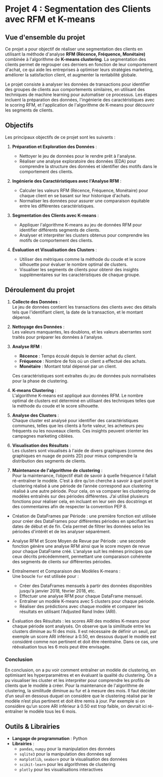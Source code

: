 # Projet 4 : Segmentation des Clients avec RFM et K-means

## Vue d'ensemble du projet

Ce projet a pour objectif de réaliser une segmentation des clients en utilisant la méthode d'analyse **RFM (Récence, Fréquence, Monétaire)** combinée à l'algorithme de **K-means clustering**. La segmentation des clients permet de regrouper ces derniers en fonction de leur comportement d'achat, ce qui aide les entreprises à optimiser leurs stratégies marketing, améliorer la satisfaction client, et augmenter la rentabilité globale.

Le projet consiste à analyser les données de transactions pour identifier des groupes de clients aux comportements similaires, en utilisant des techniques de machine learning pour automatiser ce processus. Les étapes incluent la préparation des données, l'ingénierie des caractéristiques avec le scoring RFM, et l'application de l'algorithme de K-means pour découvrir les segments de clients.

## Objectifs

Les principaux objectifs de ce projet sont les suivants :

1. **Préparation et Exploration des Données** :  
   - Nettoyer le jeu de données pour le rendre prêt à l'analyse.
   - Réaliser une analyse exploratoire des données (EDA) pour comprendre la structure des données et identifier des motifs dans le comportement des clients.

2. **Ingénierie des Caractéristiques avec l'Analyse RFM** :  
   - Calculer les valeurs RFM (Récence, Fréquence, Monétaire) pour chaque client en se basant sur leur historique d'achats.
   - Normaliser les données pour assurer une comparaison équitable entre les différentes caractéristiques.

3. **Segmentation des Clients avec K-means** :  
   - Appliquer l'algorithme K-means au jeu de données RFM pour identifier différents segments de clients.
   - Analyser et interpréter les clusters obtenus pour comprendre les motifs de comportement des clients.

4. **Évaluation et Visualisation des Clusters** :  
   - Utiliser des métriques comme la méthode du coude et le score silhouette pour évaluer le nombre optimal de clusters.
   - Visualiser les segments de clients pour obtenir des insights supplémentaires sur les caractéristiques de chaque groupe.

## Déroulement du projet

1. **Collecte des Données** :  
   Le jeu de données contient les transactions des clients avec des détails tels que l'identifiant client, la date de la transaction, et le montant dépensé.

2. **Nettoyage des Données** :  
   Les valeurs manquantes, les doublons, et les valeurs aberrantes sont traités pour préparer les données à l'analyse.

3. **Analyse RFM** :  
   - **Récence** : Temps écoulé depuis le dernier achat du client.
   - **Fréquence** : Nombre de fois où un client a effectué des achats.
   - **Monétaire** : Montant total dépensé par un client.
   
   Ces caractéristiques sont extraites du jeu de données puis normalisées pour la phase de clustering.

4. **K-means Clustering** :  
   L'algorithme K-means est appliqué aux données RFM. Le nombre optimal de clusters est déterminé en utilisant des techniques telles que la méthode du coude et le score silhouette.

5. **Analyse des Clusters** :  
   Chaque cluster est analysé pour identifier des caractéristiques communes, telles que les clients à forte valeur, les acheteurs peu fréquents ou les nouveaux clients. Ces insights peuvent orienter les campagnes marketing ciblées.

6. **Visualisation des Résultats** :  
   Les clusters sont visualisés à l'aide de divers graphiques (comme des graphiques en nuage de points 2D) pour mieux comprendre la distribution des segments de clients.

7. **Maintenance de l'algorithme de clustering** :  
Pour la maintenance, l’objectif était de savoir à quelle fréquence il fallait ré-entraîner le modèle. C’est à dire qu’on cherche à savoir à quel point le clustering réalisé à une       période de l’année correspond aux clustering réalisé à une autre période.
Pour cela, on va comparer les clustering de modèles entraînés sur des périodes différentes.
J’ai utilisé plusieurs fonctions pour réaliser cela, en incluant en leur sein des docstrings et des commentaires afin de respecter la convention PEP 8.
- Création de DataFrames par Période : une première fonction est utilisée pour créer des DataFrames pour différentes périodes en spécifiant les dates de début et de fin. Cela permet de filtrer les données selon les périodes d'intérêt et de les analyser séparément.
- Analyse RFM et Score Moyen de Revue par Période : une seconde fonction génère une analyse RFM ainsi que le score moyen de revue pour chaque DataFrame créé. L'analyse suit les mêmes principes que ceux décrits précédemment, permettant une comparaison cohérente des segments de clients sur différentes périodes.
- Entraînement et Comparaison des Modèles K-means :  
   Une boucle `for` est utilisée pour :
   - Créer des DataFrames mensuels à partir des données disponibles jusqu'à janvier 2018, février 2018, etc.
   - Effectuer une analyse RFM pour chaque DataFrame mensuel.
   - Entraîner un modèle K-means avec 5 clusters pour chaque période.
   - Réaliser des prédictions avec chaque modèle et comparer les résultats en utilisant l'Adjusted Rand Index (ARI).

- Évaluation des Résultats : les scores ARI des modèles K-means pour chaque période sont analysés. On observe que la similitude entre les clusters diminue au fil des mois. Il est nécessaire de définir un seuil, par exemple un score ARI inférieur à 0.50, en dessous duquel le modèle est considéré comme non pertinent et doit être réentraîne. Dans ce cas, une réévaluation tous les 6 mois peut être envisagée.

### Conclusion

En conclusion, on a pu voir comment entraîner un modèle de clustering, en optimisant les hyperparamètres et en évaluant la qualité du clustering. On a pu visualiser les cluster et les interpréter pour comprendre les profils de clients que le modèle à créer.
Pour la maintenance de l'algorithme de clustering, la similitude diminue au fur et à mesure des mois. Il faut décider d’un seuil en dessous duquel on considère que le clustering réalisé par le modèle n’est plus pertinent et doit être remis à jour. Par exemple si on considère qu’un score ARI inférieur à 0.50 est trop faible, on devrait ici ré-entraîner le modèle tous les 6 mois.


## Outils & Librairies

- **Langage de programmation** : Python
- **Librairies** :
  - `pandas`, `numpy` pour la manipulation des données
  - `sqlite3` pour la manipulation des données sql
  - `matplotlib`, `seaborn` pour la visualisation des données
  - `scikit-learn` pour les algorithmes de clustering
  - `plotly` pour les visualisations interactives
